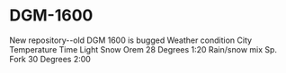# DGM-1600
New repository--old DGM 1600 is bugged
Weather condition    City    Temperature    Time
Light Snow           Orem     28 Degrees    1:20
Rain/snow mix       Sp. Fork  30 Degrees    2:00
